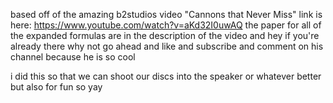 based off of the amazing b2studios video "Cannons that Never Miss"
link is here: https://www.youtube.com/watch?v=aKd32I0uwAQ
the paper for all of the expanded formulas are in the description of the video and hey if you're already there why not go ahead and like and subscribe and comment on his channel because he is so cool

i did this so that we can shoot our discs into the speaker or whatever better but also for fun so yay
